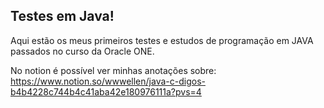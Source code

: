 ## Testes em Java!
Aqui estão os meus primeiros testes e estudos de programação em JAVA passados no curso da Oracle ONE.

No notion é possível ver minhas anotações sobre: https://www.notion.so/wwwellen/java-c-digos-b4b4228c744b4c41aba42e180976111a?pvs=4
